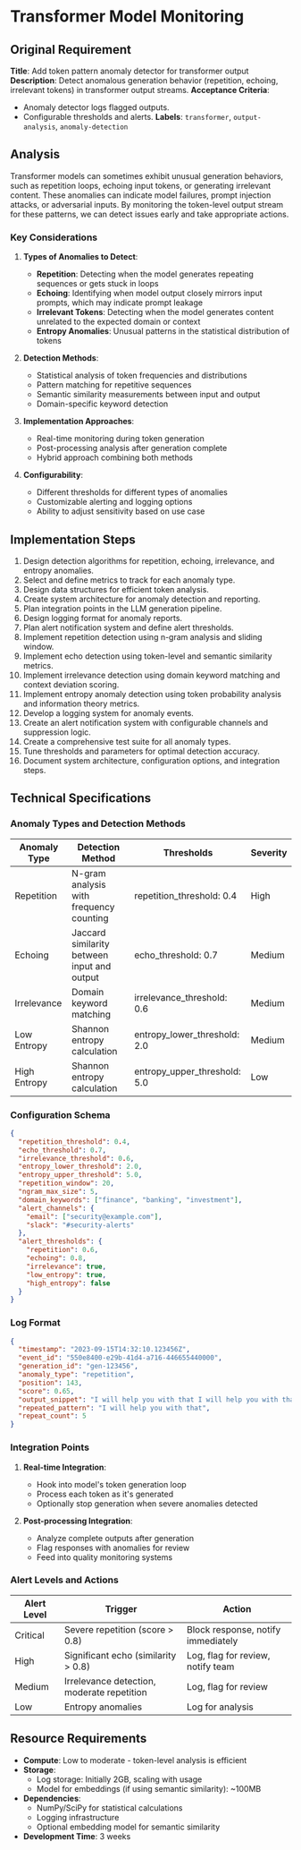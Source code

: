 # Transformer Model Monitoring

## Original Requirement

**Title**: Add token pattern anomaly detector for transformer output
**Description**:
Detect anomalous generation behavior (repetition, echoing, irrelevant tokens) in transformer output streams.
**Acceptance Criteria**:
* Anomaly detector logs flagged outputs.
* Configurable thresholds and alerts.
**Labels**: `transformer`, `output-analysis`, `anomaly-detection`

## Analysis

Transformer models can sometimes exhibit unusual generation behaviors, such as repetition loops, echoing input tokens, or generating irrelevant content. These anomalies can indicate model failures, prompt injection attacks, or adversarial inputs. By monitoring the token-level output stream for these patterns, we can detect issues early and take appropriate actions.

### Key Considerations

1. **Types of Anomalies to Detect**:
   - **Repetition**: Detecting when the model generates repeating sequences or gets stuck in loops
   - **Echoing**: Identifying when model output closely mirrors input prompts, which may indicate prompt leakage
   - **Irrelevant Tokens**: Detecting when the model generates content unrelated to the expected domain or context
   - **Entropy Anomalies**: Unusual patterns in the statistical distribution of tokens

2. **Detection Methods**:
   - Statistical analysis of token frequencies and distributions
   - Pattern matching for repetitive sequences
   - Semantic similarity measurements between input and output
   - Domain-specific keyword detection

3. **Implementation Approaches**:
   - Real-time monitoring during token generation
   - Post-processing analysis after generation complete
   - Hybrid approach combining both methods

4. **Configurability**:
   - Different thresholds for different types of anomalies
   - Customizable alerting and logging options
   - Ability to adjust sensitivity based on use case

## Implementation Steps

1. Design detection algorithms for repetition, echoing, irrelevance, and entropy anomalies.
2. Select and define metrics to track for each anomaly type.
3. Design data structures for efficient token analysis.
4. Create system architecture for anomaly detection and reporting.
5. Plan integration points in the LLM generation pipeline.
6. Design logging format for anomaly reports.
7. Plan alert notification system and define alert thresholds.
8. Implement repetition detection using n-gram analysis and sliding window.
9. Implement echo detection using token-level and semantic similarity metrics.
10. Implement irrelevance detection using domain keyword matching and context deviation scoring.
11. Implement entropy anomaly detection using token probability analysis and information theory metrics.
12. Develop a logging system for anomaly events.
13. Create an alert notification system with configurable channels and suppression logic.
14. Create a comprehensive test suite for all anomaly types.
15. Tune thresholds and parameters for optimal detection accuracy.
16. Document system architecture, configuration options, and integration steps.

## Technical Specifications

### Anomaly Types and Detection Methods

| Anomaly Type | Detection Method | Thresholds | Severity |
|--------------|------------------|------------|----------|
| Repetition | N-gram analysis with frequency counting | repetition_threshold: 0.4 | High |
| Echoing | Jaccard similarity between input and output | echo_threshold: 0.7 | Medium |
| Irrelevance | Domain keyword matching | irrelevance_threshold: 0.6 | Medium |
| Low Entropy | Shannon entropy calculation | entropy_lower_threshold: 2.0 | Medium |
| High Entropy | Shannon entropy calculation | entropy_upper_threshold: 5.0 | Low |

### Configuration Schema

```json
{
  "repetition_threshold": 0.4,
  "echo_threshold": 0.7,
  "irrelevance_threshold": 0.6,
  "entropy_lower_threshold": 2.0,
  "entropy_upper_threshold": 5.0,
  "repetition_window": 20,
  "ngram_max_size": 5,
  "domain_keywords": ["finance", "banking", "investment"],
  "alert_channels": {
    "email": ["security@example.com"],
    "slack": "#security-alerts"
  },
  "alert_thresholds": {
    "repetition": 0.6,
    "echoing": 0.8,
    "irrelevance": true,
    "low_entropy": true,
    "high_entropy": false
  }
}
```

### Log Format

```json
{
  "timestamp": "2023-09-15T14:32:10.123456Z",
  "event_id": "550e8400-e29b-41d4-a716-446655440000",
  "generation_id": "gen-123456",
  "anomaly_type": "repetition",
  "position": 143,
  "score": 0.65,
  "output_snippet": "I will help you with that I will help you with that I will help you with that I will...",
  "repeated_pattern": "I will help you with that",
  "repeat_count": 5
}
```

### Integration Points

1. **Real-time Integration**:
   - Hook into model's token generation loop
   - Process each token as it's generated
   - Optionally stop generation when severe anomalies detected

2. **Post-processing Integration**:
   - Analyze complete outputs after generation
   - Flag responses with anomalies for review
   - Feed into quality monitoring systems

### Alert Levels and Actions

| Alert Level | Trigger | Action |
|-------------|---------|--------|
| Critical | Severe repetition (score > 0.8) | Block response, notify immediately |
| High | Significant echo (similarity > 0.8) | Log, flag for review, notify team |
| Medium | Irrelevance detection, moderate repetition | Log, flag for review |
| Low | Entropy anomalies | Log for analysis |

## Resource Requirements

- **Compute**: Low to moderate - token-level analysis is efficient
- **Storage**: 
  - Log storage: Initially 2GB, scaling with usage
  - Model for embeddings (if using semantic similarity): ~100MB
- **Dependencies**:
  - NumPy/SciPy for statistical calculations
  - Logging infrastructure
  - Optional embedding model for semantic similarity
- **Development Time**: 3 weeks
